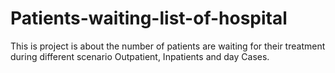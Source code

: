 # Patients-waiting-list-of-hospital
This is project is about the number of patients are waiting for their treatment during different scenario Outpatient, Inpatients and day Cases.
